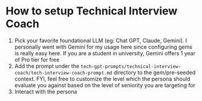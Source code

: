 # How to setup Technical Interview Coach

1. Pick your favorite foundational LLM (eg: Chat GPT, Claude, Gemini). I personally went with Gemini for my usage here since configuring gems is really easy here. If you are a student in university, Gemini offers 1 year of Pro tier for free
2. Add the prompt under the `tech-gpt-prompts/technical-interview-coach/tech-interview-coach-prompt.md` directory to the gem/pre-seeded context. FYI, feel free to customize the level which the persona should evaluate you against based on the level of seniority you are targeting for
3. Interact with the persona
